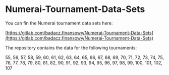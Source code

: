 # Numerai-Tournament-Data-Sets

You can fin the Numerai tournament data sets here:

[https://gitlab.com/badacz.finansowy/Numerai-Tournament-Data-Sets](https://gitlab.com/badacz.finansowy/Numerai-Tournament-Data-Sets)

The repository contains the data for the following tournaments:
    
55, 56, 57, 58, 59, 60, 61, 62, 63, 64, 65, 66, 67, 68, 69, 70, 71, 72, 73, 74, 75, 76, 77, 78, 79, 80, 81, 82, 90, 91, 92, 93, 94, 95, 96, 97, 98, 99, 100, 101, 102, 107

